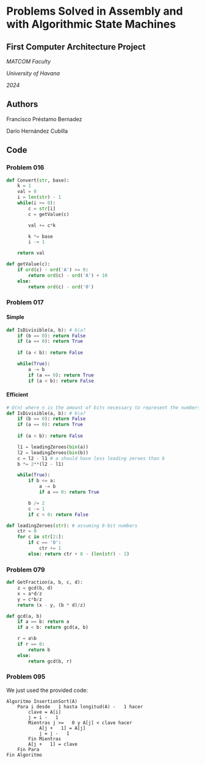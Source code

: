 # Problems Solved in Assembly and with Algorithmic State Machines

## First Computer Architecture Project

_MATCOM Faculty_

_University of Havana_

_2024_

## Authors

Francisco Préstamo Bernadez

Darío Hernández Cubilla

## Code

### Problem 016

``` Python
def Convert(str, base):
    k = 1
    val = 0
    i = len(str) - 1
    while(i >= 0):
        c = str[i]
        c = getValue(c)

        val += c*k

        k *= base
        i -= 1

    return val

def getValue(c):
    if ord(c) - ord('A') >= 0: 
        return ord(c) - ord('A') + 10
    else: 
        return ord(c) - ord('0')

```

### Problem 017

#### Simple

``` Python
def IsDivisible(a, b): # b|a?
    if (b == 0): return False
    if (a == 0): return True
    
    if (a < b): return False

    while(True):
        a -= b
        if (a == 0): return True
        if (a < b): return False
```

#### Efficient

``` Python
# O(n) where n is the amount of bits necessary to represent the numbers
def IsDivisible(a, b): # b|a?
    if (b == 0): return False
    if (a == 0): return True
    
    if (a < b): return False

    l1 = leadingZeroes(bin(a))
    l2 = leadingZeroes(bin(b))
    c = l2 - l1 # a should have less leading zeroes than b
    b *= 2**(l2 - l1)

    while(True):
        if b <= a:
            a -= b
            if a == 0: return True

        b /= 2
        c -= 1
        if c < 0: return False

def leadingZeroes(str): # assuming 8-bit numbers
    ctr = 0
    for c in str[2:]:
        if c == '0':
            ctr += 1
        else: return ctr + 8 - (len(str) - 2)
```

### Problem 079

``` Python
def GetFraction(a, b, c, d):
    z = gcd(b, d)
    x = a*d/z
    y = c*b/z
    return (x - y, (b * d)/z)

def gcd(a, b)
    if a == b: return a
    if a < b: return gcd(a, b)

    r = a%b
    if r == 0:
        return b
    else:
        return gcd(b, r)

```

### Problem 095

We just used the provided code:

```
Algoritmo InsertionSort(A)
    Para i desde   1 hasta longitud(A) -   1 hacer
        clave = A[i]
        j = i -   1
        Mientras j >=   0 y A[j] < clave hacer
            A[j +   1] = A[j]
            j = j -   1
        Fin Mientras
        A[j +   1] = clave
    Fin Para
Fin Algoritmo
```
